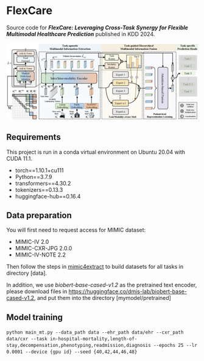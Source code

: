 # FlexCare
Source code for ***FlexCare: Leveraging Cross-Task Synergy for Flexible Multimodal Healthcare Prediction*** published in KDD 2024.

![image](pic/framework.png)

Requirements
----
This project is run in a conda virtual environment on Ubuntu 20.04 with CUDA 11.1. 
+ torch==1.10.1+cu111
+ Python==3.7.9
+ transformers==4.30.2
+ tokenizers==0.13.3
+ huggingface-hub==0.16.4

Data preparation
----
You will first need to request access for MIMIC dataset:
+ MIMIC-IV 2.0
+ MIMIC-CXR-JPG 2.0.0
+ MIMIC-IV-NOTE 2.2

Then follow the steps in [mimic4extract](mimic4extract/README.md) to build datasets for all tasks in directory [data].

In addition, we use _biobert-base-cased-v1.2_ as the pretrained text encoder, please download files in https://huggingface.co/dmis-lab/biobert-base-cased-v1.2, and put them into the directory [mymodel/pretrained]

Model training
----
``
python main_mt.py --data_path data --ehr_path data/ehr --cxr_path data/cxr --task in-hospital-mortality,length-of-stay,decompensation,phenotyping,readmission,diagnosis --epochs 25 --lr 0.0001 --device {gpu id} --seed {40,42,44,46,48}
``
